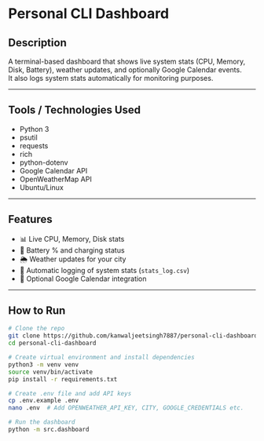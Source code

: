 # Personal CLI Dashboard

## Description
A terminal-based dashboard that shows live system stats (CPU, Memory, Disk, Battery), weather updates, and optionally Google Calendar events.  
It also logs system stats automatically for monitoring purposes. 

---

## Tools / Technologies Used
- Python 3  
- psutil  
- requests  
- rich  
- python-dotenv  
- Google Calendar API  
- OpenWeatherMap API  
- Ubuntu/Linux  

---

## Features
- 📊 Live CPU, Memory, Disk stats  
- 🔋 Battery % and charging status  
- 🌦️ Weather updates for your city  
- 📝 Automatic logging of system stats (`stats_log.csv`)  
- 📅 Optional Google Calendar integration  

---

## How to Run

```bash
# Clone the repo
git clone https://github.com/kanwaljeetsingh7887/personal-cli-dashboard
cd personal-cli-dashboard

# Create virtual environment and install dependencies
python3 -m venv venv
source venv/bin/activate
pip install -r requirements.txt

# Create .env file and add API keys
cp .env.example .env
nano .env  # Add OPENWEATHER_API_KEY, CITY, GOOGLE_CREDENTIALS etc.

# Run the dashboard
python -m src.dashboard
